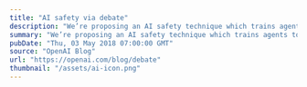 ```yaml
---
title: "AI safety via debate"
description: "We’re proposing an AI safety technique which trains agents to debate topics with one another, using a human to judge who wins."
summary: "We’re proposing an AI safety technique which trains agents to debate topics with one another, using a human to judge who wins."
pubDate: "Thu, 03 May 2018 07:00:00 GMT"
source: "OpenAI Blog"
url: "https://openai.com/blog/debate"
thumbnail: "/assets/ai-icon.png"
---
```


